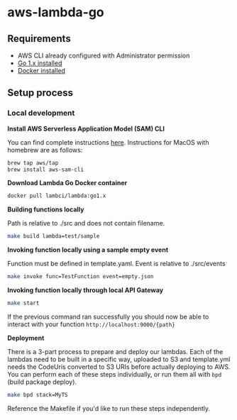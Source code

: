 # aws-lambda-go

## Requirements

* AWS CLI already configured with Administrator permission
* [Go 1.x installed](https://golang.org/doc/install)
* [Docker installed](https://hub.docker.com/editions/community/docker-ce-desktop-mac)

## Setup process

### Local development

**Install AWS Serverless Application Model (SAM) CLI**

You can find complete instructions [here](https://docs.aws.amazon.com/serverless-application-model/latest/developerguide/serverless-sam-cli-install.html).  Instructions for MacOS with homebrew are as follows:

```bash
brew tap aws/tap
brew install aws-sam-cli
```

**Download Lambda Go Docker container**

```bash
docker pull lambci/lambda:go1.x
```

**Building functions locally**

Path is relative to ./src and does not contain filename.

```bash
make build lambda=test/sample
```

**Invoking function locally using a sample empty event**

Function must be defined in template.yaml. Event is relative to ./src/events

```bash
make invoke func=TestFunction event=empty.json
```

**Invoking function locally through local API Gateway**

```bash
make start
```

If the previous command ran successfully you should now be able to interact with your function `http://localhost:9000/{path}`

**Deployment**

There is a 3-part process to prepare and deploy our lambdas.  Each of the lambdas need to be built in a specific way, uploaded to S3 and template.yml needs the CodeUris converted to S3 URIs before actually deploying to AWS.  You can perform each of these steps individually, or run them all with `bpd` (build package deploy).

```bash
make bpd stack=MyTS
```

Reference the Makefile if you'd like to run these steps independently.
